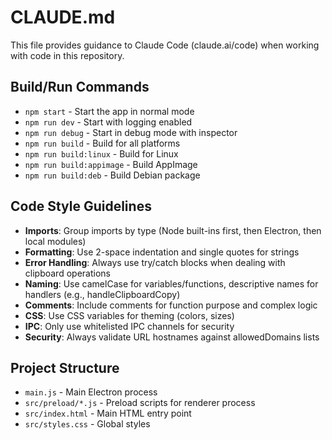 # CLAUDE.md

This file provides guidance to Claude Code (claude.ai/code) when working with code in this repository.

## Build/Run Commands
- `npm start` - Start the app in normal mode
- `npm run dev` - Start with logging enabled
- `npm run debug` - Start in debug mode with inspector
- `npm run build` - Build for all platforms
- `npm run build:linux` - Build for Linux
- `npm run build:appimage` - Build AppImage
- `npm run build:deb` - Build Debian package

## Code Style Guidelines
- **Imports**: Group imports by type (Node built-ins first, then Electron, then local modules)
- **Formatting**: Use 2-space indentation and single quotes for strings
- **Error Handling**: Always use try/catch blocks when dealing with clipboard operations
- **Naming**: Use camelCase for variables/functions, descriptive names for handlers (e.g., handleClipboardCopy)
- **Comments**: Include comments for function purpose and complex logic
- **CSS**: Use CSS variables for theming (colors, sizes)
- **IPC**: Only use whitelisted IPC channels for security
- **Security**: Always validate URL hostnames against allowedDomains lists

## Project Structure
- `main.js` - Main Electron process
- `src/preload/*.js` - Preload scripts for renderer process
- `src/index.html` - Main HTML entry point
- `src/styles.css` - Global styles